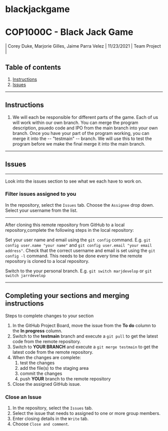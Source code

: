 # blackjackgame
# COP1000C - Black Jack Game


| Corey Duke, Marjorie Gilles, Jaime Parra Velez | 11/23/2021 | Team Project |


## Table of contents

1. [Instructions](#Instructions)
2. [Issues](#Issues)
**************************************************************************************************************************
## Instructions

1. We will each be responsible for different parts of the game. Each of us will work within our own branch. You can merge the program description, psuedo code and IPO from the main branch into your own branch. Once you have your part of the program working, you can merge it into the -- "testmain" -- branch. We will use this to test the program before we make the final merge it into the main branch.
**************************************************************************************************************************


## Issues
**************************************************************************************************************************
Look into the issues section to see what we each have to work on.

### Filter issues assigned to you

In the repository, select the `Issues` tab.
Choose the `Assignee` drop down.
Select your username from the list.
**************************************************************************************************************************

After cloning this remote repository from GitHub to a local repository,complete the following steps in the local repository:

Set your user name and email using the `git config` command. E.g. `git config user.name "your name"` and `git config user.email "your email address"`. Check that the correct username and email is set using the `git config -l` command. This needs to be done every time the remote repository is cloned to a local repository.

Switch to the your personal branch. E.g. `git switch marjdevelop` or `git switch jarrdevelop`

**************************************************************************************************************************

## Completing your sections and merging instructions

Steps to complete changes to your section

1. In the GitHub Project Board, move the issue from the **To do** column to the **In progress** column.
1. Switch to the **testmain** branch and execute a `git pull` to get the latest code from the remote repository.
1. Switch to **YOUR BRANCH** and execute a `git merge testmain` to get the latest code from the remote repository.
1. When the changes are complete:
    1. test the changes
    1. add the file(s) to the staging area
    1. commit the changes
    1. push **YOUR** branch to the remote repository
1. Close the assigned GitHub issue.

### Close an Issue

1. In the repository, select the `Issues` tab.
1. Select the issue that needs to assigned to one or more group members.
1. Enter closing details in the `Write` tab.
1. Choose `Close and comment`.



